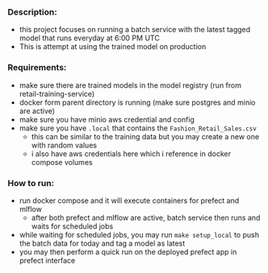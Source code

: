 ### Description:
- this project focuses on running a batch service with the latest tagged model that runs everyday at 6:00 PM UTC
- This is attempt at using the trained model on production

### Requirements:
- make sure there are trained models in the model registry (run from retail-training-service)
- docker form parent directory is running (make sure postgres and minio are active)
- make sure you have minio aws credential and config
- make sure you have `.local` that contains the `Fashion_Retail_Sales.csv`
    - this can be similar to the training data but you may create a new one with random values
    - i also have aws credentials here which i reference in docker compose volumes

### How to run:
- run docker compose and it will execute containers for prefect and mlflow
    - after both prefect and mlflow are active, batch service then runs and waits for scheduled jobs
- while waiting for scheduled jobs, you may run `make setup_local` to push the batch data for today and tag a model as latest
- you may then perform a quick run on the deployed prefect app in prefect interface